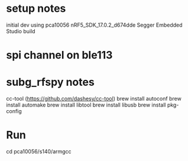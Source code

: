 # setup notes

initial dev using pca10056
nRF5_SDK_17.0.2_d674dde
Segger Embedded Studio build

# spi channel on ble113
<usart channel="0" mode="spi_master" alternate="1" polarity="negative" phase="0" endianness="lsb" baud="57200" endpoint="none" />

# subg_rfspy notes

cc-tool (https://github.com/dashesy/cc-tool)
brew install autoconf
brew install automake
brew install libtool
brew install libusb
brew install pkg-config

# Run
cd pca10056/s140/armgcc
